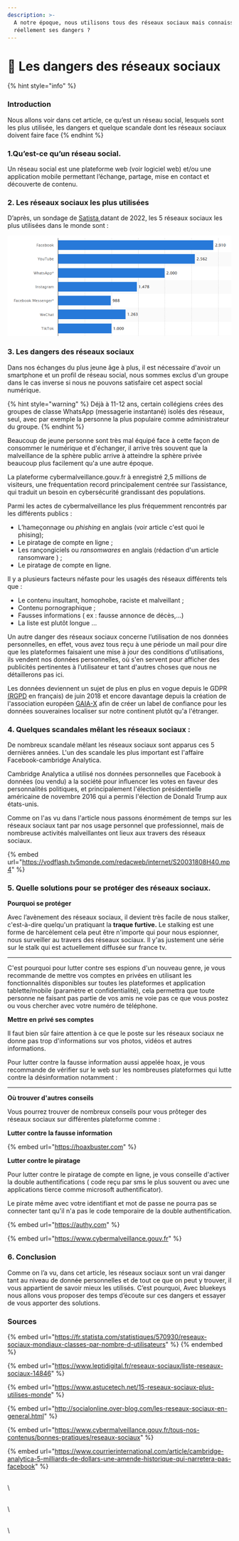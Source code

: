 ```yaml
---
description: >-
  A notre époque, nous utilisons tous des réseaux sociaux mais connaissons-nous
  réellement ses dangers ?
---
```


# 📱 Les dangers des réseaux sociaux

{% hint style="info" %}
### Introduction&#x20;

Nous allons voir dans cet article, ce qu’est un réseau social, lesquels sont les plus utilisée, les dangers et quelque scandale dont les réseaux sociaux doivent faire face
{% endhint %}

### **1.Qu’est-ce qu’un réseau social.**

Un réseau social est une plateforme web (voir logiciel web) et/ou une application mobile permettant l’échange, partage, mise en contact et découverte de contenu.

### 2. Les réseaux sociaux les plus utilisées

D’après, un sondage de [Satista ](https://fr.statista.com/statistiques/570930/reseaux-sociaux-mondiaux-classes-par-nombre-d-utilisateurs/)datant de 2022, les 5 réseaux sociaux les plus utilisées dans le monde sont :&#x20;

![Classement des réseaux sociaux les plus populaires dans le monde en janvier 2022, selon le nombre d'utilisateurs actifs(en millions)](<../.gitbook/assets/image (10) (1).png>)

### **3. Les dangers des réseaux sociaux**

Dans nos échanges du plus jeune âge à plus, il est nécessaire d'avoir un smartphone et un profil de réseau social, nous sommes exclus d'un groupe dans le cas inverse si nous ne pouvons satisfaire cet aspect social numérique.

{% hint style="warning" %}
Déjà à 11-12 ans, certain collégiens  crées  des groupes de classe WhatsApp (messagerie instantané) isolés des réseaux, seul, avec par exemple la personne la plus populaire comme administrateur du groupe.&#x20;
{% endhint %}

Beaucoup de jeune personne sont très mal équipé face à cette façon de consommer le numérique et d'échanger, il arrive très souvent que la malveillance de la sphère public arrive à atteindre la sphère privée beaucoup plus facilement qu'a une autre époque.

La plateforme cybermalveillance.gouv.fr à enregistré 2,5 millions de visiteurs, une fréquentation record principalement centrée sur l’assistance, qui traduit un besoin en cybersécurité grandissant des populations.&#x20;

Parmi les actes de cybermalveillance les plus fréquemment rencontrés par les différents publics :&#x20;

* L’hameçonnage ou _phishing_ en anglais (voir article c'est quoi le phising);
* Le piratage de compte en ligne ;
* Les rançongiciels ou _ransomwares_ en anglais (rédaction d'un article ransomware  ) ;
* Le piratage de compte en ligne.&#x20;

Il y a plusieurs facteurs néfaste pour les usagés des réseaux différents tels que :&#x20;

* Le contenu insultant, homophobe, raciste et malveillant ;&#x20;
* Contenu pornographique ;
* Fausses informations ( ex : fausse annonce de décès,...)&#x20;
* La liste est plutôt longue ...

Un autre danger des réseaux sociaux concerne l’utilisation de nos données personnelles, en effet, vous avez tous reçu à une période un mail pour dire que les plateformes faisaient une mise à jour des conditions d'utilisations, ils vendent nos données personnelles, où s'en servent pour afficher des publicités pertinentes à l’utilisateur et tant d'autres choses que nous ne détaillerons pas ici.

Les données deviennent un sujet de plus en plus en vogue depuis le GDPR [(RGPD](http://www.rgpd-2018.eu/) en français) de juin 2018 et encore davantage depuis la création de l'association européen [GAIA-X](https://www.data-infrastructure.eu/GAIAX/Navigation/EN/Home/home.html) afin de créer un label de confiance pour les données souveraines localiser sur notre continent plutôt qu'a l'étranger.

### 4. Quelques scandales mêlant les réseaux sociaux :

De nombreux scandale mêlant les réseaux sociaux sont apparus ces 5 dernières années. L'un des scandale les plus important est l'affaire Facebook-cambridge Analytica.

Cambridge Analytica  a utilisé  nos données personnelles que Facebook à données (ou vendu) a la société pour influencer les votes en faveur des personnalités politiques, et principalement l'élection présidentielle américaine de novembre 2016 qui a permis l'élection de Donald Trump aux états-unis.  &#x20;

Comme on l'as vu dans l'article nous passons énormément de temps sur les réseaux sociaux  tant par nos usage personnel que professionnel, mais de nombreuse activités malveillantes ont lieux aux travers des réseaux sociaux.&#x20;

{% embed url="https://vodflash.tv5monde.com/redacweb/internet/S20031808H40.mp4" %}



### 5. Quelle solutions pour se protéger des réseaux sociaux.&#x20;

**Pourquoi se protéger**&#x20;

Avec l’avènement des réseaux sociaux, il devient très facile de nous stalker, c'est-à-dire quelqu'un pratiquant la **traque furtive.** Le stalking est une forme de harcèlement cela peut être n'importe qui pour nous espionner, nous surveiller au travers des réseaux sociaux. Il y'as justement une série sur le stalk qui est actuellement diffusée sur france tv.&#x20;

****

C'est pourquoi pour lutter contre ses espions d'un nouveau genre, je vous recommande de mettre vos comptes  en privées en utilisant les fonctionnalités disponibles  sur  toutes les plateformes et application tablette/mobile (paramètre et confidentialité), cela permettra que toute  personne  ne faisant pas partie de vos amis ne voie  pas ce que vous postez ou vous chercher avec votre numéro de téléphone.&#x20;

**Mettre en privé ses comptes**

Il faut bien sûr faire attention à ce que le poste sur les réseaux sociaux ne donne pas trop d'informations sur vos photos, vidéos et autres informations.

Pour lutter contre la fausse information aussi appelée hoax, je vous recommande de vérifier sur le web sur les nombreuses plateformes qui lutte contre la désinformation notamment :

****

**Où trouver d'autres conseils**&#x20;

Vous pourrez trouver de nombreux conseils pour vous prôteger des réseaux sociaux sur différentes plateforme comme :&#x20;

**Lutter contre la fausse information** &#x20;

{% embed url="https://hoaxbuster.com" %}

**Lutter contre le piratage**

Pour lutter contre le piratage de compte en ligne, je vous conseille d'activer la double authentifications ( code reçu par sms le plus souvent ou avec une applications tierce comme microsoft authentificator).

Le pirate même avec votre identifiant et mot de passe ne pourra pas se connecter tant qu'il n'a pas le code temporaire de la double authentification.

{% embed url="https://authy.com" %}

{% embed url="https://www.cybermalveillance.gouv.fr" %}

### **6. Conclusion**

Comme on l’a vu, dans cet article, les réseaux sociaux sont un vrai danger tant au niveau de donnée personnelles et de tout ce que on peut y trouver, il vous appartient de savoir mieux les utilisés. C’est pourquoi, Avec bluekeys nous allons vous proposer des temps d’écoute sur ces dangers et essayer de vous apporter des solutions.

### Sources&#x20;

{% embed url="https://fr.statista.com/statistiques/570930/reseaux-sociaux-mondiaux-classes-par-nombre-d-utilisateurs" %}
[ ](https://fr.statista.com/statistiques/570930/reseaux-sociaux-mondiaux-classes-par-nombre-d-utilisateurs/https://www.leptidigital.fr/reseaux-sociaux/liste-reseaux-sociaux-14846/https://www.astucetech.net/15-reseaux-sociaux-plus-utilises-monde/http://socialonline.over-blog.com/les-reseaux-sociaux-en-general.html)
{% endembed %}

{% embed url="https://www.leptidigital.fr/reseaux-sociaux/liste-reseaux-sociaux-14846" %}

{% embed url="https://www.astucetech.net/15-reseaux-sociaux-plus-utilises-monde" %}

{% embed url="http://socialonline.over-blog.com/les-reseaux-sociaux-en-general.html" %}

{% embed url="https://www.cybermalveillance.gouv.fr/tous-nos-contenus/bonnes-pratiques/reseaux-sociaux" %}

{% embed url="https://www.courrierinternational.com/article/cambridge-analytica-5-milliards-de-dollars-une-amende-historique-qui-narretera-pas-facebook" %}

\
\


\
\


\
\

